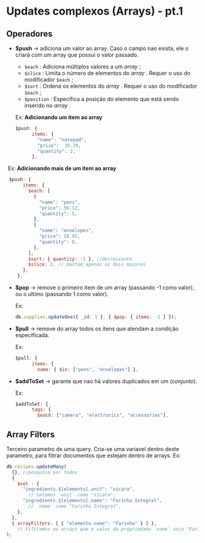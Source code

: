 # Updates complexos  (Arrays) - pt.1 

## **Operadores**

* **$push** -> adiciona um valor ao array. Caso o campo nao exista, ele o criará com um array que possui o valor passado.

  * `$each` : Adiciona múltiplos valores a um *array* ;
  * `$slice` : Limita o número de elementos do *array* . Requer o uso do modificador `$each` ;
  * `$sort` : Ordena os elementos do *array* . Requer o uso do modificador `$each` ;
  * `$position` : Especifica a posição do elemento que está sendo inserido no *array* .

  Ex: **Adicionando um item ao array**

  ```javascript
  $push: {
        items: {
          "name": "notepad",
          "price":  35.29,
          "quantity": 2,
        },
  ```

​	Ex: **Adicionando mais de um item ao array**

```javascript
 $push: {
      items: {
        $each: [
          {
            "name": "pens",
            "price": 56.12,
            "quantity": 5,
          },
          {
            "name": "envelopes",
            "price": 19.95,
            "quantity": 8,
          },
        ],
        $sort: { quantity: -1 }, //decrescente
        $slice: 2, // mantém apenas os dois maiores
      },
    },
```

* **$pop** -> remove o primeiro item de um array (passando -1 como valor), ou o ultimo (passando 1 como valor).

  Ex: 

  ```javascript
  db.supplies.updateOne({ _id: 1 }, { $pop: { items: -1 } });
  ```

* **$pull** -> remove do array todos os itens que atendam a condição especificada.

  Ex: 

  ```javascript
  $pull: {
        items: {
          name: { $in: ["pens", "envelopes"] },
  ```

* **$addToSet** -> garante que nao há valores duplicados em um  (*conjunto*).

  Ex: 

  ```javascript
  $addToSet: {
        tags: {
          $each: ["camera", "electronics", "accessories"],
  ```



## Array Filters

Terceiro parametro de uma query. Cria-se uma variavel dentro deste parametro, para filtrar documentos que estejam dentro de arrays.
	Ex:
	

```javascript
db.recipes.updateMany(
  {}, //pesquisa por todos
  {
    $set : {
      "ingredients.$[elemento].unit": "xícara", 
		// Setamos `unit` como "xícara",
      "ingredients.$[elemento].name": "Farinha Integral", 
		// `name` como "Farinha Integral".
    },
  },
  { arrayFilters: [ { "elemento.name": "Farinha" } ] }, 
    // Filtramos os arrays que o valor da propriedade `name` seja "Farinha".
);
```